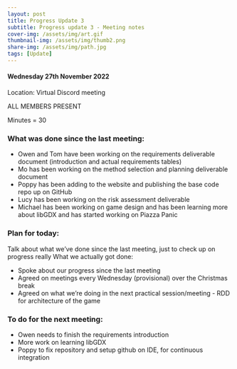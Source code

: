 ```yaml
---
layout: post
title: Progress Update 3
subtitle: Progress update 3 - Meeting notes
cover-img: /assets/img/art.gif
thumbnail-img: /assets/img/thumb2.png
share-img: /assets/img/path.jpg
tags: [Update]
---
```

<h4>Wednesday 27th November 2022</h4> 
<p>Location: Virtual Discord meeting</br>
<p>ALL MEMBERS PRESENT<br>
<p>Minutes = 30<br>
<h3>What was done since the last meeting:</h3>
<ul>
  <li>Owen and Tom have been working on the requirements deliverable document (introduction and actual requirements tables)</li>
  <li>Mo has been working on the method selection and planning deliverable document</li>
  <li>Poppy has been adding to the website and publishing the base code repo up on GitHub</li>
  <li>Lucy has been working on the risk assessment deliverable</li>
  <li>Michael has been working on game design and has been learning more about libGDX and has started working on Piazza Panic</li>
</ul>

<h3>Plan for today:</h3>
Talk about what we’ve done since the last meeting, just to check up on progress really
What we actually got done:
<ul>
  <li>Spoke about our progress since the last meeting</li>
  <li>Agreed on meetings every Wednesday (provisional) over the Christmas break</li>
  <li>Agreed on what we’re doing in the next practical session/meeting - RDD for architecture of the game</li>
</ul>

<h3>To do for the next meeting:</h3>
<ul>
  <li>Owen needs to finish the requirements introduction</li>
  <li>More work on learning libGDX</li>
  <li>Poppy to fix repository and setup github on IDE, for continuous integration</li>
</ul>
